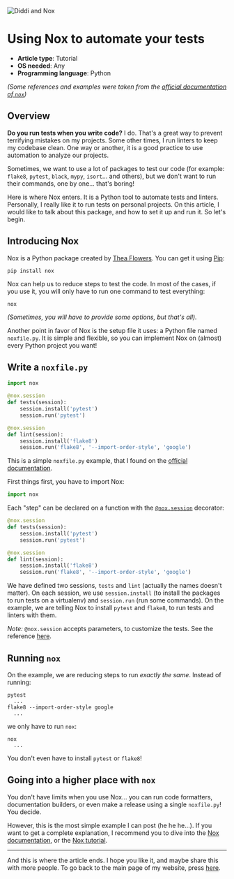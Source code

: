 <!---
The image is based on the Nox logo from the official documentation
(http://nox.thea.codes).
--->
![Diddi and Nox](http://DiddiLeija.github.io/articles/images/Diddi-and-Nox.png)

# Using Nox to automate your tests

- **Article type**: Tutorial
- **OS needed**: Any
- **Programming language**: Python

_(Some references and examples were taken from the [official documentation of `nox`](http://nox.thea.codes))_

## Overview

**Do you run tests when you write code?** I do. That's a great way to prevent terrifying mistakes on my
projects. Some other times, I run linters to keep my codebase clean. One way or another, it
is a good practice to use automation to analyze our projects.

Sometimes, we want to use a lot of packages to test our code (for example: `flake8`, `pytest`, `black`,
`mypy`, `isort`... and others), but we don't want to run their commands, one by one... that's
boring!

Here is where Nox enters. It is a Python tool to automate tests and linters. Personally, I really like it
to run tests on personal projects. On this article, I would like to talk
about this package, and how to set it up and run it. So let's begin.

## Introducing Nox

Nox is a Python package created by [Thea Flowers](http://thea.codes). You can get it using [Pip](https://pip.pypa.io):

```
pip install nox
```

Nox can help us to reduce steps to test the code. In most of the cases,
if you use it, you will only have to run one command to test everything:

```
nox
```

_(Sometimes, you will have to provide some options, but that's all)._

Another point in favor of Nox is the setup file it uses: a Python file named `noxfile.py`. It is simple and flexible, so you can
implement Nox on (almost) every Python project you want!

## Write a `noxfile.py`

```python
import nox

@nox.session
def tests(session):
    session.install('pytest')
    session.run('pytest')

@nox.session
def lint(session):
    session.install('flake8')
    session.run('flake8', '--import-order-style', 'google')
```

This is a simple `noxfile.py` example, that I found on the [official documentation](http://nox.thea.codes).

First things first, you have to import Nox:

```python
import nox
```

Each "step" can be declared on a function with the [`@nox.session`](https://nox.thea.codes/en/stable/config.html#nox.session) decorator:

```python
@nox.session
def tests(session):
    session.install('pytest')
    session.run('pytest')

@nox.session
def lint(session):
    session.install('flake8')
    session.run('flake8', '--import-order-style', 'google')
```

We have defined two sessions, `tests` and `lint` (actually the names doesn't matter). On each session, we use `session.install` (to install
the packages to run tests on a virtualenv) and `session.run` (run some commands).
On the example, we are telling Nox to install `pytest` and `flake8`, to run tests and linters with them.

_Note:_ `@nox.session` accepts parameters, to customize the tests. See the reference [here](https://nox.thea.codes/en/stable/config.html#nox.session).

## Running `nox`

On the example, we are reducing steps to run _exactly the same_. Instead of running:

```
pytest
  ...
flake8 --import-order-style google
  ...
```

we only have to run `nox`:

```
nox
  ...
```

You don't even have to install `pytest` or `flake8`!

## Going into a higher place with `nox`

You don't have limits when you use Nox... you can run code formatters, documentation builders, or even make
a release using a single `noxfile.py`! You decide.

However, this is the most simple example I can post (he he he...). If you want
to get a complete explanation, I recommend you to dive into the [Nox documentation](http://nox.thea.codes),
or the [Nox tutorial](http://nox.thea.codes/en/latest/tutorial.html).

----

And this is where the article ends. I hope you like it, and maybe share this with more people. To go back to the main page of my
website, press [here](http://DiddiLeija.github.io).
